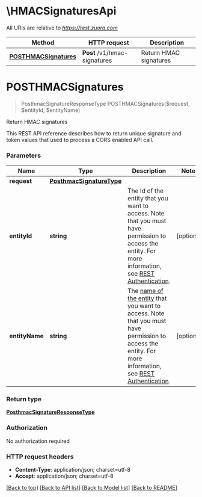 # \HMACSignaturesApi

All URIs are relative to *https://rest.zuora.com*

Method | HTTP request | Description
------------- | ------------- | -------------
[**POSTHMACSignatures**](HMACSignaturesApi.md#POSTHMACSignatures) | **Post** /v1/hmac-signatures | Return HMAC signatures


# **POSTHMACSignatures**
> PosthmacSignatureResponseType POSTHMACSignatures($request, $entityId, $entityName)

Return HMAC signatures

This REST API reference describes how to return unique signature and token values that used to process a CORS enabled API call. 


### Parameters

Name | Type | Description  | Notes
------------- | ------------- | ------------- | -------------
 **request** | [**PosthmacSignatureType**](PosthmacSignatureType.md)|  | 
 **entityId** | **string**| The Id of the entity that you want to access. Note that you must have permission to access the entity. For more information, see [REST Authentication](https://www.zuora.com/developer/api-reference/#section/Authentication/Entity-Id-and-Entity-Name). | [optional] 
 **entityName** | **string**| The [name of the entity](https://knowledgecenter.zuora.com/BB_Introducing_Z_Business/Multi-entity/B_Introduction_to_Entity_and_Entity_Hierarchy#Name_and_Display_Name) that you want to access. Note that you must have permission to access the entity. For more information, see [REST Authentication](https://www.zuora.com/developer/api-reference/#section/Authentication/Entity-Id-and-Entity-Name). | [optional] 

### Return type

[**PosthmacSignatureResponseType**](POSTHMACSignatureResponseType.md)

### Authorization

No authorization required

### HTTP request headers

 - **Content-Type**: application/json; charset=utf-8
 - **Accept**: application/json; charset=utf-8

[[Back to top]](#) [[Back to API list]](../README.md#documentation-for-api-endpoints) [[Back to Model list]](../README.md#documentation-for-models) [[Back to README]](../README.md)

